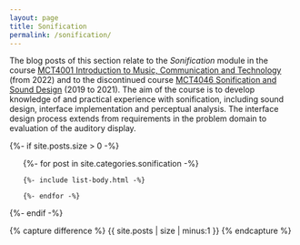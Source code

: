 ```yaml
---
layout: page
title: Sonification
permalink: /sonification/
---
```


The blog posts of this section relate to the _Sonification_ module in the course [MCT4001 Introduction to Music, Communication and Technology](https://www.uio.no/studier/emner/hf/imv/MCT4001/) (from 2022) and to the discontinued course [MCT4046 Sonification and Sound Design](https://web.archive.org/web/20210518095718/https://www.ntnu.edu/studies/courses/MCT4046) (2019 to 2021). The aim of the course is to develop knowledge of and practical experience with sonification, including sound design, interface implementation and perceptual analysis. The interface design process extends from requirements in the problem domain to evaluation of the auditory display.

{%- if site.posts.size > 0 -%}

  <!-- <h2 class="post-list-heading">{{ page.list_title | default: "Posts" }}</h2> -->
  <ul class="post-list">
    {%- for post in site.categories.sonification -%}

    {%- include list-body.html -%}

    {%- endfor -%}

  </ul>
{%- endif -%}

  <!-- Hack from https://github.com/jekyll/jekyll/issues/2538 -->

{% capture difference %} {{ site.posts | size | minus:1 }} {% endcapture %}

  <!-- {% unless difference contains '-' %} -->
  <!-- ***No posts... yet.*** -->
   <!-- Your code will now be dependent on page.tags being empty -->
  <!-- {% endunless %} -->
